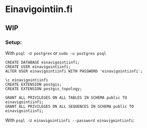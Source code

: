 # Einavigointiin.fi

## WIP

### Setup:

With `psql -U postgres` or `sudo -u postgres psql`
```
CREATE DATABASE einavigointiinfi;
CREATE USER einavigointiinfi;
ALTER USER einavigointiinfi WITH PASSWORD 'einavigointiinfi';

\c einavigointiinfi
CREATE EXTENSION postgis;
CREATE EXTENSION postgis_topology;

GRANT ALL PRIVILEGES ON ALL TABLES IN SCHEMA public TO einavigointiinfi;
GRANT ALL PRIVILEGES ON ALL SEQUENCES IN SCHEMA public TO einavigointiinfi;
```

With `psql -U einavigointiinfi --password einavigointiinfi`:

```


```
